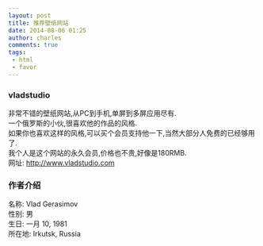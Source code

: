 ```yaml
---
layout: post
title: 推荐壁纸网站
date: 2014-08-06 01:25
author: charles
comments: true
tags:
 - html
 - favor
---
```


### vladstudio


非常不错的壁纸网站,从PC到手机,单屏到多屏应用尽有.  
一个俄罗斯的小伙,很喜欢他的作品的风格.  
如果你也喜欢这样的风格,可以买个会员支持他一下,当然大部分人免费的已经够用了.  
我个人是这个网站的永久会员,价格也不贵,好像是180RMB.  
网址: <http://www.vladstudio.com>  

### 作者介绍
名称: Vlad Gerasimov  
性别: 男  
生日: 一月 10, 1981  
所在地: Irkutsk, Russia  
